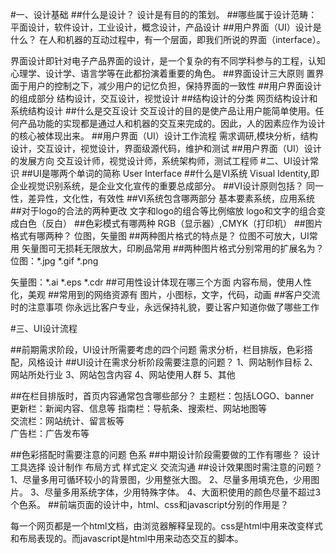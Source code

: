 #一、设计基础
##什么是设计？
设计是有目的的策划。
##哪些属于设计范畴：
平面设计，软件设计，工业设计，概念设计，产品设计
##用户界面（UI）设计是什么？
在人和机器的互动过程中，有一个层面，即我们所说的界面（interface）。

界面设计即针对电子产品界面的设计，是一个复杂的有不同学科参与的工程，认知心理学、设计学、语言学等在此都扮演着重要的角色。
##界面设计三大原则
置界面于用户的控制之下，减少用户的记忆负担，保持界面的一致性
##用户界面设计的组成部分
结构设计，交互设计，视觉设计
##结构设计的分类
网页结构设计和系统结构设计
##什么是交互设计
交互设计的目的是使产品让用户能简单使用。任何产品功能的实现都是通过人和机器的交互来完成的。因此，人的因素应作为设计的核心被体现出来。
##用户界面（UI）设计工作流程
需求调研,模块分析，结构设计，交互设计，视觉设计，界面级源代码，维护和测试
##用户界面（UI）设计的发展方向
交互设计师，视觉设计师，系统架构师，测试工程师
#二、UI设计常识
##UI是哪两个单词的简称 
User Interface
##什么是VI系统
Visual Identity,即企业视觉识别系统，是企业文化宣传的重要总成部分。
##VI设计原则包括？
同一性，差异性，文化性，有效性
##VI系统包含哪两部分
基本要素系统，应用系统
##对于logo的合法的两种更改
文字和logo的组合等比例缩放 logo和文字的组合变成白色（反白）
##色彩模式有哪两种
RGB（显示器）,CMYK（打印机）
##图片格式有哪两种？
位图，矢量图
##两种图片格式的特点是？
位图不可放大，UI常用
矢量图可无损耗无限放大，印刷品常用
##两种图片格式分别常用的扩展名为？
位图：*.jpg *.gif *.png

矢量图：*.ai *.eps *.cdr
##可用性设计体现在哪三个方面
内容布局，使用人性化，美观
##常用到的网络资源有
图片，小图标，文字，代码，动画
##客户交流时的注意事项
你永远比客户专业，永远保持礼貌，要让客户知道你做了哪些工作

#三、UI设计流程

##前期需求阶段，UI设计所需要考虑的四个问题
需求分析，栏目排版，色彩搭配，风格设计
##UI设计在需求分析阶段需要注意的问题？
1、网站制作目标  2、网站所处行业
3、网站包含内容  4、网站使用人群  5、其他

##在栏目排版时，首页内容通常包含哪些部分？
主题栏：包括LOGO、banner   
更新栏：新闻内容、信息等
指南栏：导航条、搜索栏、网站地图等       
交流栏：网站统计、留言板等      
广告栏：广告发布等

##色彩搭配时需要注意的问题
色系
##中期设计阶段需要做的工作有哪些？
设计工具选择
设计制作
布局方式
样式定义
交流沟通
##设计效果图时需注意的问题？
1、尽量多用可循环较小的背景图，少用整张大图。         2、尽量多用填充色，少用图片。
3、尽量多用系统字体，少用特殊字体。           4、大面积使用的颜色尽量不超过3个色系。
##前端页面的设计中，html、css和javascript分别的作用是？

每一个网页都是一个html文档，由浏览器解释呈现的。css是html中用来改变样式和布局表现的。而javascript是html中用来动态交互的脚本。